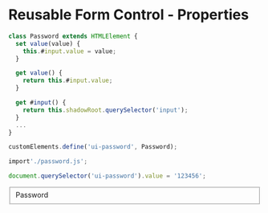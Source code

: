 <link rel="stylesheet" href="./assets/index.css" />
<script type="module" src="./assets/index.js"></script>
<script type="module" src="./assets/password.js"></script>

# Reusable Form Control - Properties

```javascript
class Password extends HTMLElement {
  set value(value) {
    this.#input.value = value;
  }

  get value() {
    return this.#input.value;
  }

  get #input() {
    return this.shadowRoot.querySelector('input');
  }
  ...
}

customElements.define('ui-password', Password);
```

```javascript
import'./password.js';

document.querySelector('ui-password').value = '123456';
```

<ui-demo>
  <form>
    <fieldset>
      <label for="password">Password</label>
      <ui-password id="password" name="password" value="123456"></ui-password>
    </fieldset>
  </form>
</ui-demo>
